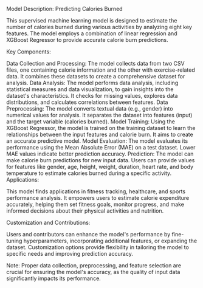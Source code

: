 Model Description: Predicting Calories Burned

This supervised machine learning model is designed to estimate the number of calories burned during various activities by analyzing eight key features. The model employs a combination of linear regression and XGBoost Regressor to provide accurate calorie burn predictions.

Key Components:

Data Collection and Processing: The model collects data from two CSV files, one containing calorie information and the other with exercise-related data. It combines these datasets to create a comprehensive dataset for analysis.
Data Analysis: The model performs data analysis, including statistical measures and data visualization, to gain insights into the dataset's characteristics. It checks for missing values, explores data distributions, and calculates correlations between features.
Data Preprocessing: The model converts textual data (e.g., gender) into numerical values for analysis. It separates the dataset into features (input) and the target variable (calories burned).
Model Training: Using the XGBoost Regressor, the model is trained on the training dataset to learn the relationships between the input features and calorie burn. It aims to create an accurate predictive model.
Model Evaluation: The model evaluates its performance using the Mean Absolute Error (MAE) on a test dataset. Lower MAE values indicate better prediction accuracy.
Prediction: The model can make calorie burn predictions for new input data. Users can provide values for features like gender, age, height, weight, duration, heart rate, and body temperature to estimate calories burned during a specific activity.
Applications:

This model finds applications in fitness tracking, healthcare, and sports performance analysis. It empowers users to estimate calorie expenditure accurately, helping them set fitness goals, monitor progress, and make informed decisions about their physical activities and nutrition.

Customization and Contributions:

Users and contributors can enhance the model's performance by fine-tuning hyperparameters, incorporating additional features, or expanding the dataset. Customization options provide flexibility in tailoring the model to specific needs and improving prediction accuracy.

Note: Proper data collection, preprocessing, and feature selection are crucial for ensuring the model's accuracy, as the quality of input data significantly impacts its performance.
